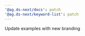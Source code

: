 ```yaml
---
'@ag.ds-next/docs': patch
'@ag.ds-next/keyword-list': patch
---
```


Update examples with new branding
